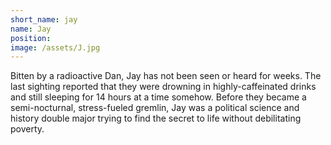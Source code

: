 ```yaml
---
short_name: jay
name: Jay
position:
image: /assets/J.jpg
---
```

Bitten by a radioactive Dan, Jay has not been seen or heard for weeks. The last sighting reported that they were drowning in highly-caffeinated drinks and still sleeping for 14 hours at a time somehow.  Before they became a semi-nocturnal, stress-fueled gremlin, Jay was a political science and history double major trying to find the secret to life without debilitating poverty.
